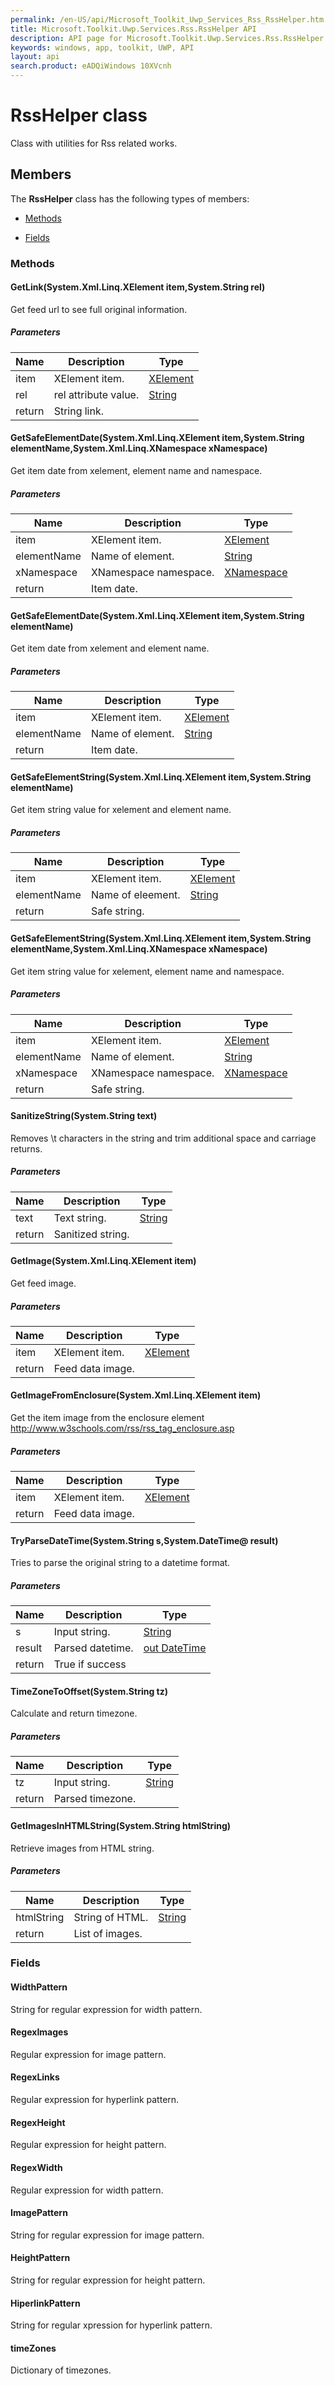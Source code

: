 ```yaml
---
permalink: /en-US/api/Microsoft_Toolkit_Uwp_Services_Rss_RssHelper.htm
title: Microsoft.Toolkit.Uwp.Services.Rss.RssHelper API 
description: API page for Microsoft.Toolkit.Uwp.Services.Rss.RssHelper
keywords: windows, app, toolkit, UWP, API
layout: api
search.product: eADQiWindows 10XVcnh
---
```



# RssHelper class

Class with utilities for Rss related works.

## Members

The **RssHelper** class has the following types of members:

* [Methods](#Methods)

* [Fields](#Fields)

### Methods

#### GetLink(System.Xml.Linq.XElement item,System.String rel)

Get feed url to see full original information.

##### Parameters



| Name | Description | Type || --- | --- | --- || item | XElement item. | [XElement](https://msdn.microsoft.com/library/windows/apps/System.Xml.Linq.XElement) || rel | rel attribute value. | [String](https://msdn.microsoft.com/library/windows/apps/System.String) || return |String link. |


#### GetSafeElementDate(System.Xml.Linq.XElement item,System.String elementName,System.Xml.Linq.XNamespace xNamespace)

Get item date from xelement, element name and namespace.

##### Parameters



| Name | Description | Type || --- | --- | --- || item | XElement item. | [XElement](https://msdn.microsoft.com/library/windows/apps/System.Xml.Linq.XElement) || elementName | Name of element. | [String](https://msdn.microsoft.com/library/windows/apps/System.String) || xNamespace | XNamespace namespace. | [XNamespace](https://msdn.microsoft.com/library/windows/apps/System.Xml.Linq.XNamespace) || return |Item date. |


#### GetSafeElementDate(System.Xml.Linq.XElement item,System.String elementName)

Get item date from xelement and element name.

##### Parameters



| Name | Description | Type || --- | --- | --- || item | XElement item. | [XElement](https://msdn.microsoft.com/library/windows/apps/System.Xml.Linq.XElement) || elementName | Name of element. | [String](https://msdn.microsoft.com/library/windows/apps/System.String) || return |Item date. |


#### GetSafeElementString(System.Xml.Linq.XElement item,System.String elementName)

Get item string value for xelement and element name.

##### Parameters



| Name | Description | Type || --- | --- | --- || item | XElement item. | [XElement](https://msdn.microsoft.com/library/windows/apps/System.Xml.Linq.XElement) || elementName | Name of eleement. | [String](https://msdn.microsoft.com/library/windows/apps/System.String) || return |Safe string. |


#### GetSafeElementString(System.Xml.Linq.XElement item,System.String elementName,System.Xml.Linq.XNamespace xNamespace)

Get item string value for xelement, element name and namespace.

##### Parameters



| Name | Description | Type || --- | --- | --- || item | XElement item. | [XElement](https://msdn.microsoft.com/library/windows/apps/System.Xml.Linq.XElement) || elementName | Name of element. | [String](https://msdn.microsoft.com/library/windows/apps/System.String) || xNamespace | XNamespace namespace. | [XNamespace](https://msdn.microsoft.com/library/windows/apps/System.Xml.Linq.XNamespace) || return |Safe string. |


#### SanitizeString(System.String text)

Removes \t characters in the string and trim additional space and carriage returns.

##### Parameters



| Name | Description | Type || --- | --- | --- || text | Text string. | [String](https://msdn.microsoft.com/library/windows/apps/System.String) || return |Sanitized string. |


#### GetImage(System.Xml.Linq.XElement item)

Get feed image.

##### Parameters



| Name | Description | Type || --- | --- | --- || item | XElement item. | [XElement](https://msdn.microsoft.com/library/windows/apps/System.Xml.Linq.XElement) || return |Feed data image. |


#### GetImageFromEnclosure(System.Xml.Linq.XElement item)

Get the item image from the enclosure element http://www.w3schools.com/rss/rss_tag_enclosure.asp

##### Parameters



| Name | Description | Type || --- | --- | --- || item | XElement item. | [XElement](https://msdn.microsoft.com/library/windows/apps/System.Xml.Linq.XElement) || return |Feed data image. |


#### TryParseDateTime(System.String s,System.DateTime@ result)

Tries to parse the original string to a datetime format.

##### Parameters



| Name | Description | Type || --- | --- | --- || s | Input string. | [String](https://msdn.microsoft.com/library/windows/apps/System.String) || result | Parsed datetime. | [out DateTime](https://msdn.microsoft.com/library/windows/apps/System.DateTime) || return |True if success |


#### TimeZoneToOffset(System.String tz)

Calculate and return timezone.

##### Parameters



| Name | Description | Type || --- | --- | --- || tz | Input string. | [String](https://msdn.microsoft.com/library/windows/apps/System.String) || return |Parsed timezone. |


#### GetImagesInHTMLString(System.String htmlString)

Retrieve images from HTML string.

##### Parameters



| Name | Description | Type || --- | --- | --- || htmlString | String of HTML. | [String](https://msdn.microsoft.com/library/windows/apps/System.String) || return |List of images. |


### Fields

#### WidthPattern

String for regular expression for width pattern.



#### RegexImages

Regular expression for image pattern.



#### RegexLinks

Regular expression for hyperlink pattern.



#### RegexHeight

Regular expression for height pattern.



#### RegexWidth

Regular expression for width pattern.



#### ImagePattern

String for regular expression for image pattern.



#### HeightPattern

String for regular expression for height pattern.



#### HiperlinkPattern

String for regular xpression for hyperlink pattern.



#### timeZones

Dictionary of timezones.


